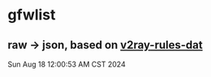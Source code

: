 # gfwlist
## raw -> json, based on [v2ray-rules-dat](https://github.com/Loyalsoldier/v2ray-rules-dat)
Sun Aug 18 12:00:53 AM CST 2024

